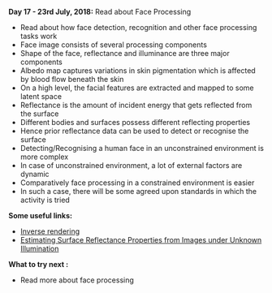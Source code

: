 **Day 17 - 23rd July, 2018:** Read about Face Processing 
* Read about how face detection, recognition and other face processing tasks work   
* Face image consists of several processing components  
* Shape of the face, reflectance and illuminance are three major components  
* Albedo map captures variations in skin pigmentation which is affected by blood flow beneath the skin  
* On a high level, the facial features are extracted and mapped to some latent space   
* Reflectance is the amount of incident energy that gets reflected from the surface  
* Different bodies and surfaces possess different reflecting properties  
* Hence prior reflectance data can be used to detect or recognise the surface  
* Detecting/Recognising a human face in an unconstrained environment is more complex  
* In case of unconstrained environment, a lot of external factors are dynamic  
* Comparatively face processing in a constrained environment is easier  
* In such a case, there will be some agreed upon standards in which the activity is tried  

**Some useful links:**  
* [Inverse rendering](https://graphics.stanford.edu/papers/invrend/)  
* [Estimating Surface Reflectance Properties from Images under
Unknown Illumination](http://persci.mit.edu/pub_pdfs/dror_spie_01.pdf)  


**What to try next :**   
* Read more about face processing 


